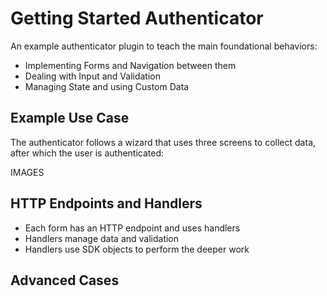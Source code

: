 # Getting Started Authenticator

An example authenticator plugin to teach the main foundational behaviors:

- Implementing Forms and Navigation between them
- Dealing with Input and Validation
- Managing State and using Custom Data

## Example Use Case

The authenticator follows a wizard that uses three screens to collect data, after which the user is authenticated:

IMAGES

## HTTP Endpoints and Handlers

- Each form has an HTTP endpoint and uses handlers
- Handlers manage data and validation
- Handlers use SDK objects to perform the deeper work

## Advanced Cases